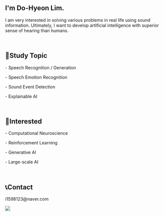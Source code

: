 <h2>I'm Do-Hyeon Lim.</h2>
<p>I am very interested in solving various problems in real life using sound information. Ultimately, I want to develop artificial intelligence with superior sense of hearing than humans.</p>
<br>

<h2>📕Study Topic</h2>
<p>- Speech Recognition / Generation</p>
<p>- Speech Emotion Recognition</p>
<p>- Sound Event Detection</p>
<p>- Explainable AI</p>
<br>

<h2>🤔Interested</h2>
<p>- Computational Neuroscience</p>
<p>- Reinforcement Learning</p>
<p>- Generative AI</p>
<p>- Large-scale AI</p>
<br>

<h2>📞Contact</h2>
<p>i1598123@naver.com</p>
<a href="https://www.linkedin.com/in/도현-임-b63643262/">
  <img src="https://img.shields.io/badge/LinkedIn-0A66C2.svg?&style=flat-square&logo=LinkedIn&logoColor=Blue"
</a>
